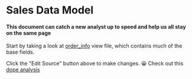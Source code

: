 # Sales Data Model

#### This document can catch a new analyst up to speed and help us all stay on the same page

Start by taking a look at [order_info](https://localhost:9999/projects/sales_orders/files/order_info.view.lkml) view file, which contains much of the base fields.

Click the "Edit Source" button above to make changes.
😀
Check out this [dope analysis](https://localhost:9999/projects/sales_orders/files/product_rank_info.view.lkml)
